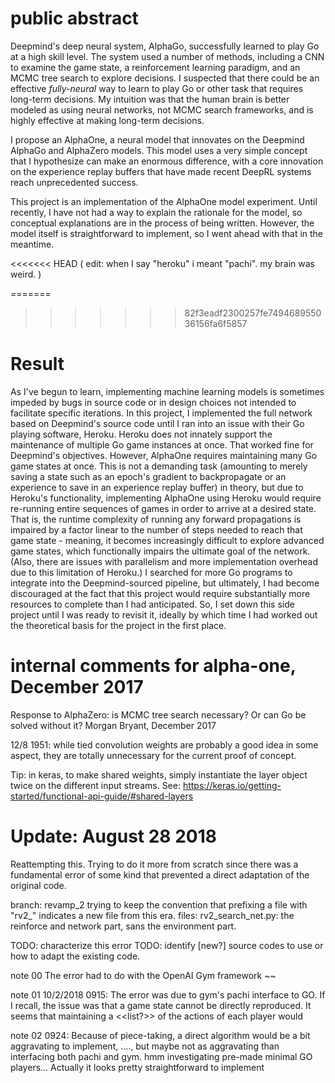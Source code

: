 # public abstract
Deepmind's deep neural system, AlphaGo, successfully learned to play Go at a
high skill level. The system used a number of methods, including a CNN to
examine the game state, a reinforcement learning paradigm, and an MCMC tree
search to explore decisions. I suspected that there could be an effective 
*fully-neural* way to learn to play Go or other task that requires long-term 
decisions. My intuition was that the human brain is better modeled as using
neural networks, not MCMC search frameworks, and is highly effective at making
long-term decisions.

I propose an AlphaOne, a neural model that innovates on the Deepmind AlphaGo
and AlphaZero models. This model uses a very simple concept that I hypothesize
can make an enormous difference, with a core innovation on the experience
replay buffers that have made recent DeepRL systems reach unprecedented success.

This project is an implementation of the AlphaOne model experiment.
Until recently, I have not had a way to explain the rationale for the model,
so conceptual explanations are in the process of being written. However, the 
model itself is straightforward to implement, so I went ahead with that in the
meantime.

<<<<<<< HEAD
( edit: when I say "heroku" i meant "pachi". my brain was weird. )

=======
>>>>>>> 82f3eadf2300257fe749468955036156fa6f5857
# Result
As I've begun to learn, implementing machine learning models is sometimes 
impeded by bugs in source code or in design choices not intended to facilitate
specific iterations. In this project, I implemented the full network based
on Deepmind's source code until I ran into an issue with their Go playing
software, Heroku. Heroku does not innately support the maintenance of multiple
Go game instances at once. That worked fine for Deepmind's objectives. However,
AlphaOne requires maintaining many Go game states at once. This is not a 
demanding task (amounting to merely saving a state such as an epoch's gradient
to backpropagate or an experience to save in an experience replay buffer) in
theory, but due to Heroku's functionality, implementing AlphaOne using Heroku
would require re-running entire sequences of games in order to arrive at a
desired state. That is, the runtime complexity of running any forward
propagations is impaired by a factor linear to the number of steps needed to
reach that game state - meaning, it becomes increasingly difficult to explore
advanced game states, which functionally impairs the ultimate goal of the
network. (Also, there are issues with parallelism and more implementation
overhead due to this limitation of Heroku.) I searched for more Go programs
to integrate into the Deepmind-sourced pipeline, but ultimately, I had
become discouraged at the fact that this project would require substantially
more resources to complete than I had anticipated. So, I set down this 
side project until I was ready to revisit it, ideally by which time I had
worked out the theoretical basis for the project in the first place.

# internal comments for alpha-one, December 2017
Response to AlphaZero: is MCMC tree search necessary? Or can Go be solved without it?
Morgan Bryant, December 2017

12/8 1951: while tied convolution weights are probably a good idea in some aspect,
they are totally unnecessary for the current proof of concept.

Tip: in keras, to make shared weights, simply instantiate the layer object twice 
on the different input streams. 
See: <https://keras.io/getting-started/functional-api-guide/#shared-layers>


# Update: August 28 2018
Reattempting this. Trying to do it more from scratch since there was a fundamental error of some kind that prevented a direct adaptation of the original code.

branch: revamp_2
trying to keep the convention that prefixing a file with "rv2\_" indicates a new file from this era.
files: rv2\_search\_net.py: the reinforce and network part, sans the environment part.

TODO: characterize this error
TODO: identify [new?] source codes to use or how to adapt the existing code. 

note 00     The error had to do with the OpenAI Gym framework ~~

note 01 10/2/2018 0915: The error was due to gym's pachi interface to GO.
If I recall, the issue was that a game state cannot be directly reproduced.
It seems that maintaining a <<list?>> of the actions of each player would 

note 02 0924: Because of piece-taking, a direct algorithm would be a bit 
aggravating to implement, ...., but maybe not as aggravating than interfacing
both pachi and gym. hmm investigating pre-made minimal GO players...
Actually it looks pretty straightforward to implement
